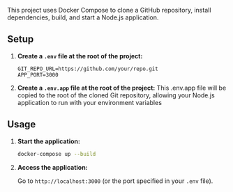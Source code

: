 This project uses Docker Compose to clone a GitHub repository, install dependencies, build, and start a Node.js application.

## Setup

1. **Create a `.env` file at the root of the project:**

   ```env
   GIT_REPO_URL=https://github.com/your/repo.git
   APP_PORT=3000

2. **Create a `.env.app` file at the root of the project:**
This .env.app file will be copied to the root of the cloned Git repository, allowing your Node.js application to run with your environment variables

## Usage

1. **Start the application:**

   ```sh
   docker-compose up --build
   ```

2. **Access the application:**

   Go to `http://localhost:3000` (or the port specified in your `.env` file).
